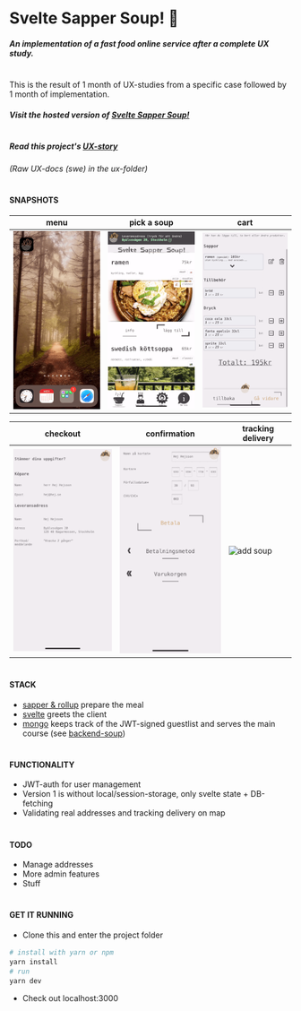 # Svelte Sapper Soup! 🥣

##### _An implementation of a fast food online service after a complete UX study._

#

#

This is the result of 1 month of UX-studies from a specific case
followed by 1 month of implementation.

##### _Visit the hosted version of [Svelte Sapper Soup!](https://frontend-soup.herokuapp.com)_

#

#

##### _Read this project's [UX-story](ux/README.md)_

_(Raw UX-docs (swe) in the ux-folder)_

#

#

#### SNAPSHOTS

| **menu**                                 | **pick a soup**                         | **cart**                                |
| ---------------------------------------- | --------------------------------------- | --------------------------------------- |
| ![soup menu](./static/snapshot/menu.gif) | ![add soup](./static/snapshot/soup.gif) | ![add soup](./static/snapshot/cart.gif) |

| **checkout**                                 | **confirmation**                                | **tracking delivery**                       |
| -------------------------------------------- | ----------------------------------------------- | ------------------------------------------- |
| ![soup menu](./static/snapshot/checkout.gif) | ![add soup](./static/snapshot/confirmation.gif) | ![add soup](./static/snapshot/delivery.gif) |

#

#

#### STACK

- [sapper & rollup](https://github.com/sveltejs/sapper) prepare the meal
- [svelte](https://svelte.dev/) greets the client
- [mongo](https://www.mongodb.com/) keeps track of the JWT-signed guestlist and serves the main course (see [backend-soup](https://github.com/butalsoverycool/backend-soup))

#

#

#### FUNCTIONALITY

- JWT-auth for user management
- Version 1 is without local/session-storage, only svelte state + DB-fetching
- Validating real addresses and tracking delivery on map

#

#

#### TODO

- Manage addresses
- More admin features
- Stuff

#

#

#### GET IT RUNNING

- Clone this and enter the project folder

```bash
# install with yarn or npm
yarn install
# run
yarn dev
```

- Check out localhost:3000
